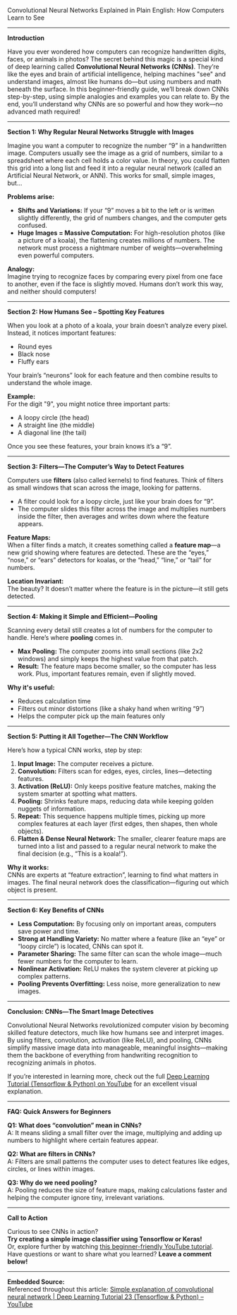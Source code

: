Convolutional Neural Networks Explained in Plain English: How Computers Learn to See

---

**Introduction**

Have you ever wondered how computers can recognize handwritten digits, faces, or animals in photos? The secret behind this magic is a special kind of deep learning called **Convolutional Neural Networks (CNNs)**. They’re like the eyes and brain of artificial intelligence, helping machines "see" and understand images, almost like humans do—but using numbers and math beneath the surface. In this beginner-friendly guide, we’ll break down CNNs step-by-step, using simple analogies and examples you can relate to. By the end, you’ll understand why CNNs are so powerful and how they work—no advanced math required!

---

**Section 1: Why Regular Neural Networks Struggle with Images**

Imagine you want a computer to recognize the number “9” in a handwritten image. Computers usually see the image as a grid of numbers, similar to a spreadsheet where each cell holds a color value. In theory, you could flatten this grid into a long list and feed it into a regular neural network (called an Artificial Neural Network, or ANN). This works for small, simple images, but...

**Problems arise:**
- **Shifts and Variations:** If your “9” moves a bit to the left or is written slightly differently, the grid of numbers changes, and the computer gets confused.
- **Huge Images = Massive Computation:** For high-resolution photos (like a picture of a koala), the flattening creates millions of numbers. The network must process a nightmare number of weights—overwhelming even powerful computers.

**Analogy:**  
Imagine trying to recognize faces by comparing every pixel from one face to another, even if the face is slightly moved. Humans don’t work this way, and neither should computers!

---

**Section 2: How Humans See – Spotting Key Features**

When you look at a photo of a koala, your brain doesn’t analyze every pixel. Instead, it notices important features:
- Round eyes
- Black nose
- Fluffy ears

Your brain’s “neurons” look for each feature and then combine results to understand the whole image.

**Example:**  
For the digit "9", you might notice three important parts:
- A loopy circle (the head)
- A straight line (the middle)
- A diagonal line (the tail)

Once you see these features, your brain knows it’s a “9”.

---

**Section 3: Filters—The Computer’s Way to Detect Features**

Computers use **filters** (also called kernels) to find features. Think of filters as small windows that scan across the image, looking for patterns.

- A filter could look for a loopy circle, just like your brain does for “9”.
- The computer slides this filter across the image and multiplies numbers inside the filter, then averages and writes down where the feature appears.

**Feature Maps:**  
When a filter finds a match, it creates something called a **feature map**—a new grid showing where features are detected. These are the “eyes,” “nose,” or “ears” detectors for koalas, or the “head,” “line,” or “tail” for numbers.

**Location Invariant:**  
The beauty? It doesn’t matter where the feature is in the picture—it still gets detected.

---

**Section 4: Making it Simple and Efficient—Pooling**

Scanning every detail still creates a lot of numbers for the computer to handle. Here’s where **pooling** comes in.

- **Max Pooling:** The computer zooms into small sections (like 2x2 windows) and simply keeps the highest value from that patch.
- **Result:** The feature maps become smaller, so the computer has less work. Plus, important features remain, even if slightly moved.

**Why it's useful:**
- Reduces calculation time
- Filters out minor distortions (like a shaky hand when writing “9”)
- Helps the computer pick up the main features only

---

**Section 5: Putting it All Together—The CNN Workflow**

Here’s how a typical CNN works, step by step:

1. **Input Image:** The computer receives a picture.
2. **Convolution:** Filters scan for edges, eyes, circles, lines—detecting features.
3. **Activation (ReLU):** Only keeps positive feature matches, making the system smarter at spotting what matters.
4. **Pooling:** Shrinks feature maps, reducing data while keeping golden nuggets of information.
5. **Repeat:** This sequence happens multiple times, picking up more complex features at each layer (first edges, then shapes, then whole objects).
6. **Flatten & Dense Neural Network:** The smaller, clearer feature maps are turned into a list and passed to a regular neural network to make the final decision (e.g., “This is a koala!”).

**Why it works:**  
CNNs are experts at “feature extraction”, learning to find what matters in images. The final neural network does the classification—figuring out which object is present.

---

**Section 6: Key Benefits of CNNs**

- **Less Computation:** By focusing only on important areas, computers save power and time.
- **Strong at Handling Variety:** No matter where a feature (like an “eye” or “loopy circle”) is located, CNNs can spot it.
- **Parameter Sharing:** The same filter can scan the whole image—much fewer numbers for the computer to learn.
- **Nonlinear Activation:** ReLU makes the system cleverer at picking up complex patterns.
- **Pooling Prevents Overfitting:** Less noise, more generalization to new images.

---

**Conclusion: CNNs—The Smart Image Detectives**

Convolutional Neural Networks revolutionized computer vision by becoming skilled feature detectors, much like how humans see and interpret images. By using filters, convolution, activation (like ReLU), and pooling, CNNs simplify massive image data into manageable, meaningful insights—making them the backbone of everything from handwriting recognition to recognizing animals in photos.

If you’re interested in learning more, check out the full [Deep Learning Tutorial (Tensorflow & Python) on YouTube](https://www.youtube.com/watch?v=zfiSAzpy9NM) for an excellent visual explanation.

---

**FAQ: Quick Answers for Beginners**

**Q1: What does “convolution” mean in CNNs?**  
A: It means sliding a small filter over the image, multiplying and adding up numbers to highlight where certain features appear.

**Q2: What are filters in CNNs?**  
A: Filters are small patterns the computer uses to detect features like edges, circles, or lines within images.

**Q3: Why do we need pooling?**  
A: Pooling reduces the size of feature maps, making calculations faster and helping the computer ignore tiny, irrelevant variations.

---

**Call to Action**

Curious to see CNNs in action?  
**Try creating a simple image classifier using Tensorflow or Keras!**  
Or, explore further by watching [this beginner-friendly YouTube tutorial](https://www.youtube.com/watch?v=zfiSAzpy9NM).  
Have questions or want to share what you learned? **Leave a comment below!**

---

**Embedded Source:**  
Referenced throughout this article: [Simple explanation of convolutional neural network | Deep Learning Tutorial 23 (Tensorflow & Python) – YouTube](https://www.youtube.com/watch?v=zfiSAzpy9NM)